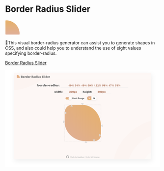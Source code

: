 # Border Radius Slider

![icon](https://raw.githubusercontent.com/Gwokhov/border-radius-slider/master/favicon.png)

📐This visual border-radius generator can assist you to generate shapes in CSS, and also could help you to understand the use of eight values specifying border-radius.

[Border Radius Slider](http://gwokhou.info/border-radius-slider/dist/index.html)

![Screenshot](https://raw.githubusercontent.com/Gwokhov/border-radius-slider/master/screenshot.png)
